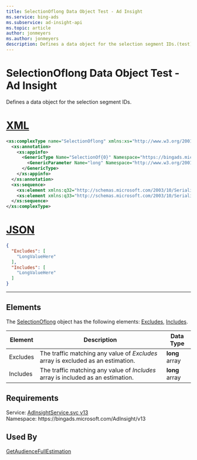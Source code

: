 ```yaml
---
title: SelectionOflong Data Object Test - Ad Insight
ms.service: bing-ads
ms.subservice: ad-insight-api
ms.topic: article
author: jonmeyers
ms.author: jonmeyers
description: Defines a data object for the selection segment IDs.(test)
---
```

# SelectionOflong Data Object Test - Ad Insight
Defines a data object for the selection segment IDs.

# [XML](#tab/xml)

```xml
<xs:complexType name="SelectionOflong" xmlns:xs="http://www.w3.org/2001/XMLSchema">
  <xs:annotation>
    <xs:appinfo>
      <GenericType Name="SelectionOf{0}" Namespace="https://bingads.microsoft.com/AdInsight/v13" xmlns="http://schemas.microsoft.com/2003/10/Serialization/">
        <GenericParameter Name="long" Namespace="http://www.w3.org/2001/XMLSchema" />
      </GenericType>
    </xs:appinfo>
  </xs:annotation>
  <xs:sequence>
    <xs:element xmlns:q32="http://schemas.microsoft.com/2003/10/Serialization/Arrays" minOccurs="0" name="Includes" nillable="true" type="q32:ArrayOflong" />
    <xs:element xmlns:q33="http://schemas.microsoft.com/2003/10/Serialization/Arrays" minOccurs="0" name="Excludes" nillable="true" type="q33:ArrayOflong" />
  </xs:sequence>
</xs:complexType>
```

# [JSON](#tab/json)

```json
{
  "Excludes": [
    "LongValueHere"
  ],
  "Includes": [
    "LongValueHere"
  ]
}
```

-----

## <a name="elements"></a>Elements

The [SelectionOflong](selectionoflong.md) object has the following elements: [Excludes](#excludes), [Includes](#includes).

|Element|Description|Data Type|
|-----------|---------------|-------------|
|<a name="excludes"></a>Excludes|The traffic matching any value of *Excludes* array is excluded as an estimation.|**long** array|
|<a name="includes"></a>Includes|The traffic matching any value of *Includes* array is included as an estimation.|**long** array|

## Requirements
Service: [AdInsightService.svc v13](https://adinsight.api.bingads.microsoft.com/Api/Advertiser/AdInsight/v13/AdInsightService.svc)  
Namespace: https\://bingads.microsoft.com/AdInsight/v13  

## Used By
[GetAudienceFullEstimation](getaudiencefullestimation.md)  
